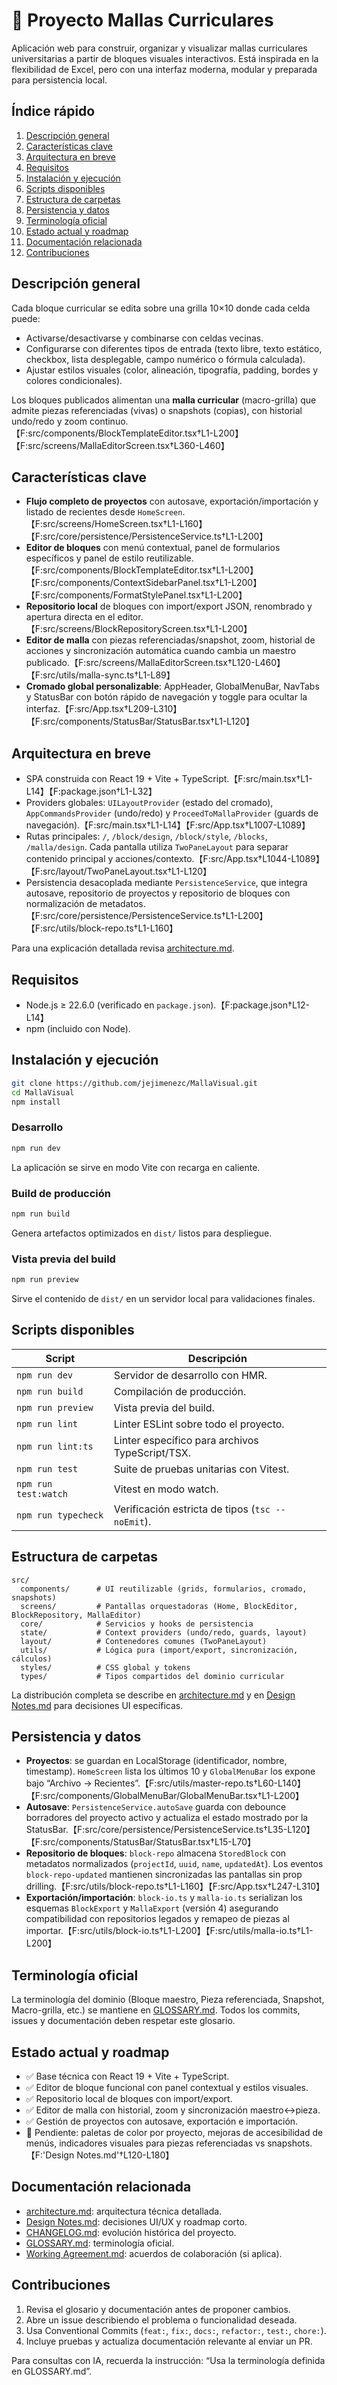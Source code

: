 # 📘 Proyecto Mallas Curriculares

Aplicación web para construir, organizar y visualizar mallas curriculares universitarias a partir de bloques visuales interactivos. Está inspirada en la flexibilidad de Excel, pero con una interfaz moderna, modular y preparada para persistencia local.

## Índice rápido
1. [Descripción general](#descripción-general)
2. [Características clave](#características-clave)
3. [Arquitectura en breve](#arquitectura-en-breve)
4. [Requisitos](#requisitos)
5. [Instalación y ejecución](#instalación-y-ejecución)
6. [Scripts disponibles](#scripts-disponibles)
7. [Estructura de carpetas](#estructura-de-carpetas)
8. [Persistencia y datos](#persistencia-y-datos)
9. [Terminología oficial](#terminología-oficial)
10. [Estado actual y roadmap](#estado-actual-y-roadmap)
11. [Documentación relacionada](#documentación-relacionada)
12. [Contribuciones](#contribuciones)

## Descripción general
Cada bloque curricular se edita sobre una grilla 10×10 donde cada celda puede:
- Activarse/desactivarse y combinarse con celdas vecinas.
- Configurarse con diferentes tipos de entrada (texto libre, texto estático, checkbox, lista desplegable, campo numérico o fórmula calculada).
- Ajustar estilos visuales (color, alineación, tipografía, padding, bordes y colores condicionales).

Los bloques publicados alimentan una **malla curricular** (macro-grilla) que admite piezas referenciadas (vivas) o snapshots (copias), con historial undo/redo y zoom continuo.【F:src/components/BlockTemplateEditor.tsx†L1-L200】【F:src/screens/MallaEditorScreen.tsx†L360-L460】

## Características clave
- **Flujo completo de proyectos** con autosave, exportación/importación y listado de recientes desde `HomeScreen`.【F:src/screens/HomeScreen.tsx†L1-L160】【F:src/core/persistence/PersistenceService.ts†L1-L200】
- **Editor de bloques** con menú contextual, panel de formularios específicos y panel de estilo reutilizable.【F:src/components/BlockTemplateEditor.tsx†L1-L200】【F:src/components/ContextSidebarPanel.tsx†L1-L200】【F:src/components/FormatStylePanel.tsx†L1-L200】
- **Repositorio local** de bloques con import/export JSON, renombrado y apertura directa en el editor.【F:src/screens/BlockRepositoryScreen.tsx†L1-L200】
- **Editor de malla** con piezas referenciadas/snapshot, zoom, historial de acciones y sincronización automática cuando cambia un maestro publicado.【F:src/screens/MallaEditorScreen.tsx†L120-L460】【F:src/utils/malla-sync.ts†L1-L89】
- **Cromado global personalizable**: AppHeader, GlobalMenuBar, NavTabs y StatusBar con botón rápido de navegación y toggle para ocultar la interfaz.【F:src/App.tsx†L209-L310】【F:src/components/StatusBar/StatusBar.tsx†L1-L120】

## Arquitectura en breve
- SPA construida con React 19 + Vite + TypeScript.【F:src/main.tsx†L1-L14】【F:package.json†L1-L32】
- Providers globales: `UILayoutProvider` (estado del cromado), `AppCommandsProvider` (undo/redo) y `ProceedToMallaProvider` (guards de navegación).【F:src/main.tsx†L1-L14】【F:src/App.tsx†L1007-L1089】
- Rutas principales: `/`, `/block/design`, `/block/style`, `/blocks`, `/malla/design`. Cada pantalla utiliza `TwoPaneLayout` para separar contenido principal y acciones/contexto.【F:src/App.tsx†L1044-L1089】【F:src/layout/TwoPaneLayout.tsx†L1-L120】
- Persistencia desacoplada mediante `PersistenceService`, que integra autosave, repositorio de proyectos y repositorio de bloques con normalización de metadatos.【F:src/core/persistence/PersistenceService.ts†L1-L200】【F:src/utils/block-repo.ts†L1-L160】

Para una explicación detallada revisa [architecture.md](architecture.md).

## Requisitos
- Node.js ≥ 22.6.0 (verificado en `package.json`).【F:package.json†L12-L14】
- npm (incluido con Node).

## Instalación y ejecución
```bash
git clone https://github.com/jejimenezc/MallaVisual.git
cd MallaVisual
npm install
```

### Desarrollo
```bash
npm run dev
```
La aplicación se sirve en modo Vite con recarga en caliente.

### Build de producción
```bash
npm run build
```
Genera artefactos optimizados en `dist/` listos para despliegue.

### Vista previa del build
```bash
npm run preview
```
Sirve el contenido de `dist/` en un servidor local para validaciones finales.

## Scripts disponibles
| Script | Descripción |
| --- | --- |
| `npm run dev` | Servidor de desarrollo con HMR. |
| `npm run build` | Compilación de producción. |
| `npm run preview` | Vista previa del build. |
| `npm run lint` | Linter ESLint sobre todo el proyecto. |
| `npm run lint:ts` | Linter específico para archivos TypeScript/TSX. |
| `npm run test` | Suite de pruebas unitarias con Vitest. |
| `npm run test:watch` | Vitest en modo watch. |
| `npm run typecheck` | Verificación estricta de tipos (`tsc --noEmit`). |【F:package.json†L8-L29】

## Estructura de carpetas
```
src/
  components/      # UI reutilizable (grids, formularios, cromado, snapshots)
  screens/         # Pantallas orquestadoras (Home, BlockEditor, BlockRepository, MallaEditor)
  core/            # Servicios y hooks de persistencia
  state/           # Context providers (undo/redo, guards, layout)
  layout/          # Contenedores comunes (TwoPaneLayout)
  utils/           # Lógica pura (import/export, sincronización, cálculos)
  styles/          # CSS global y tokens
  types/           # Tipos compartidos del dominio curricular
```
La distribución completa se describe en [architecture.md](architecture.md) y en [Design Notes.md](Design%20Notes.md) para decisiones UI específicas.

## Persistencia y datos
- **Proyectos**: se guardan en LocalStorage (identificador, nombre, timestamp). `HomeScreen` lista los últimos 10 y `GlobalMenuBar` los expone bajo “Archivo → Recientes”.【F:src/utils/master-repo.ts†L60-L140】【F:src/components/GlobalMenuBar/GlobalMenuBar.tsx†L1-L200】
- **Autosave**: `PersistenceService.autoSave` guarda con debounce borradores del proyecto activo y actualiza el estado mostrado por la StatusBar.【F:src/core/persistence/PersistenceService.ts†L35-L120】【F:src/components/StatusBar/StatusBar.tsx†L15-L70】
- **Repositorio de bloques**: `block-repo` almacena `StoredBlock` con metadatos normalizados (`projectId`, `uuid`, `name`, `updatedAt`). Los eventos `block-repo-updated` mantienen sincronizadas las pantallas sin prop drilling.【F:src/utils/block-repo.ts†L1-L160】【F:src/App.tsx†L247-L310】
- **Exportación/importación**: `block-io.ts` y `malla-io.ts` serializan los esquemas `BlockExport` y `MallaExport` (versión 4) asegurando compatibilidad con repositorios legados y remapeo de piezas al importar.【F:src/utils/block-io.ts†L1-L200】【F:src/utils/malla-io.ts†L1-L200】

## Terminología oficial
La terminología del dominio (Bloque maestro, Pieza referenciada, Snapshot, Macro-grilla, etc.) se mantiene en [GLOSSARY.md](GLOSSARY.md). Todos los commits, issues y documentación deben respetar este glosario.

## Estado actual y roadmap
- ✅ Base técnica con React 19 + Vite + TypeScript.
- ✅ Editor de bloque funcional con panel contextual y estilos visuales.
- ✅ Repositorio local de bloques con import/export.
- ✅ Editor de malla con historial, zoom y sincronización maestro↔pieza.
- ✅ Gestión de proyectos con autosave, exportación e importación.
- 🔄 Pendiente: paletas de color por proyecto, mejoras de accesibilidad de menús, indicadores visuales para piezas referenciadas vs snapshots.【F:'Design Notes.md'†L120-L180】

## Documentación relacionada
- [architecture.md](architecture.md): arquitectura técnica detallada.
- [Design Notes.md](Design%20Notes.md): decisiones UI/UX y roadmap corto.
- [CHANGELOG.md](CHANGELOG.md): evolución histórica del proyecto.
- [GLOSSARY.md](GLOSSARY.md): terminología oficial.
- [Working Agreement.md](Working%20Agreement.md): acuerdos de colaboración (si aplica).

## Contribuciones
1. Revisa el glosario y documentación antes de proponer cambios.
2. Abre un issue describiendo el problema o funcionalidad deseada.
3. Usa Conventional Commits (`feat:`, `fix:`, `docs:`, `refactor:`, `test:`, `chore:`).
4. Incluye pruebas y actualiza documentación relevante al enviar un PR.

Para consultas con IA, recuerda la instrucción: “Usa la terminología definida en GLOSSARY.md”.
